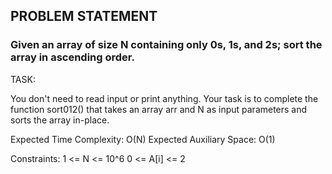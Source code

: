 ## PROBLEM STATEMENT
### Given an array of size N containing only 0s, 1s, and 2s; sort the array in ascending order.

TASK:

You don't need to read input or print anything. Your task is to complete the function sort012() that takes an array arr and N as input parameters and sorts the array in-place.


Expected Time Complexity: O(N)
Expected Auxiliary Space: O(1)


Constraints:
1 <= N <= 10^6
0 <= A[i] <= 2
